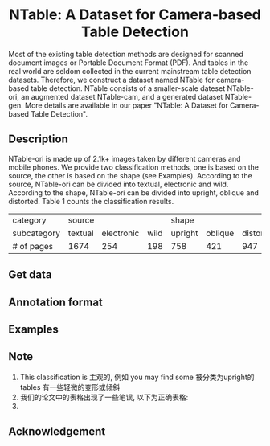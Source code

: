 <div align="center">    
 
# NTable: A Dataset for Camera-based Table Detection 

</div>

Most of the existing table detection methods are designed for scanned document images or Portable Document Format (PDF). And tables in the real world are seldom collected in the current mainstream table detection datasets. Therefore, we construct a dataset named NTable for camera-based table detection. NTable consists of a smaller-scale dateset NTable-ori, an augmented dataset NTable-cam, and a generated dataset NTable-gen. More details are available in our paper "NTable: A Dataset for Camera-based Table Detection".

## Description
NTable-ori is made up of 2.1k+ images taken by different cameras and mobile phones. We provide two classification methods, one is based on the source, the other is based on the shape (see Examples). According to the source, NTable-ori can be divided into textual, electronic and wild. According to the shape, NTable-ori can be divided into upright, oblique and distorted. Table 1 counts the classification results.

<table>
   <tr>
      <td>category </td>
      <td colspan = "3">source </td>
      <td colspan = "3">shape</td>
   </tr>
   <tr>
      <td> subcategory </td>
      <td>textual </td>
      <td>electronic</td>
      <td> wild </td>
      <td>upright</td>
      <td> oblique </td>
      <td>distorted </td>
   </tr>
   <tr>
      <td># of pages </td>
      <td>1674</td>
      <td>254</td>
      <td>198</td>
      <td>758</td>
      <td>421</td>
      <td>947</td>
   </tr>
</table>

## Get data

## Annotation format

## Examples

## Note
1. This classification is 主观的, 例如 you may find some 被分类为upright的 tables 有一些轻微的变形或倾斜
2. 我们的论文中的表格出现了一些笔误, 以下为正确表格:
3. 


## Acknowledgement
